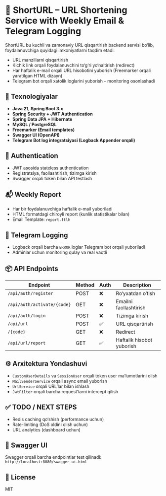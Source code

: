 # 🔗 ShortURL – URL Shortening Service with Weekly Email & Telegram Logging

ShortURL bu kuchli va zamonaviy URL qisqartirish backend servisi bo‘lib, foydalanuvchiga quyidagi imkoniyatlarni taqdim etadi:
- URL manzillarni qisqartirish
- Kichik link orqali foydalanuvchini to‘g‘ri yo‘naltirish (redirect)
- Har haftalik e-mail orqali URL hisobotini yuborish (Freemarker orqali yaratilgan HTML dizayn)
- Telegram bot orqali xatolik loglarini yuborish – monitoring osonlashadi

## 🚀 Texnologiyalar
- **Java 21**, **Spring Boot 3.x**
- **Spring Security + JWT Authentication**
- **Spring Data JPA + Hibernate**
- **MySQL / PostgreSQL**
- **Freemarker (Email templates)**
- **Swagger UI (OpenAPI)**
- **Telegram Bot log integratsiyasi (Logback Appender orqali)**

## 🔐 Authentication
- JWT asosida stateless authentication
- Registratsiya, faollashtirish, tizimga kirish
- Swagger orqali token bilan API testlash

## 📬 Weekly Report
- Har bir foydalanuvchiga haftalik e-mail yuboriladi
- HTML formatdagi chiroyli report (kunlik statistikalar bilan)
- Email Template: `report.ftlh`

## 🤖 Telegram Logging
- Logback orqali barcha `ERROR` loglar Telegram bot orqali yuboriladi
- Adminlar uchun monitoring qulay va real vaqtli

## 📦 API Endpoints
| Endpoint | Method | Auth | Description |
|----------|--------|------|-------------|
| `/api/auth/register` | POST | ❌ | Ro‘yxatdan o‘tish |
| `/api/auth/activate/{code}` | GET | ❌ | Emailni faollashtirish |
| `/api/auth/login` | POST | ❌ | Tizimga kirish |
| `/api/url` | POST | ✅ | URL qisqartirish |
| `/{code}` | GET | ❌ | Redirect |
| `/api/url/report` | GET | ✅ | Haftalik hisobot yuborish |

## ⚙️ Arxitektura Yondashuvi
- `CustomUserDetails` va `SessionUser` orqali token user ma’lumotlarini olish
- `MailSenderService` orqali async email yuborish
- `UrlService` orqali URL’lar bilan ishlash
- `JwtFilter` orqali barcha request’larni intercept qilish

## ✅ TODO / NEXT STEPS
- Redis caching qo‘shish (performance uchun)
- Rate-limiting (DoS oldini olish uchun)
- URL analytics (dashboard uchun)

## 🧪 Swagger UI
Swagger orqali barcha endpointlar test qilinadi:  
`http://localhost:8080/swagger-ui.html`

## 📄 License
MIT
